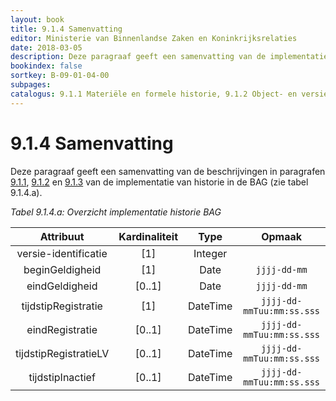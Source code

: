 ```yaml
---
layout: book
title: 9.1.4 Samenvatting
editor: Ministerie van Binnenlandse Zaken en Koninkrijksrelaties
date: 2018-03-05
description: Deze paragraaf geeft een samenvatting van de implementatie van materiële en formele historie, object- en versiehistorie en de levenscyclus van een object.
bookindex: false
sortkey: B-09-01-04-00
subpages:
catalogus: 9.1.1 Materiële en formele historie, 9.1.2 Object- en versiehistorie, 9.1.3 Levenscyclus
---
```


# 9.1.4 Samenvatting

Deze paragraaf geeft een samenvatting van de beschrijvingen in paragrafen [9.1.1](#911-materiële-en-formele-historie), [9.1.2](#912-object--en-versiehistorie) en [9.1.3](#913-levenscyclus) van de implementatie van historie in de BAG (zie tabel 9.1.4.a).

_Tabel 9.1.4.a: Overzicht implementatie historie BAG_

| Attribuut | Kardinaliteit | Type | Opmaak |
| :---: | :---: | :---: | :---: |
| versie-identificatie | \[1\] | Integer | |
| beginGeldigheid | \[1\] | Date | `jjjj-dd-mm` |
| eindGeldigheid | \[0..1\] | Date | `jjjj-dd-mm` |
| tijdstipRegistratie | \[1\] | DateTime | `jjjj-dd-mmTuu:mm:ss.sss` |
| eindRegistratie | \[0..1\] | DateTime | `jjjj-dd-mmTuu:mm:ss.sss` |
| tijdstipRegistratieLV | \[0..1\] | DateTime | `jjjj-dd-mmTuu:mm:ss.sss` |
| tijdstipInactief | \[0..1\] | DateTime | `jjjj-dd-mmTuu:mm:ss.sss` |
